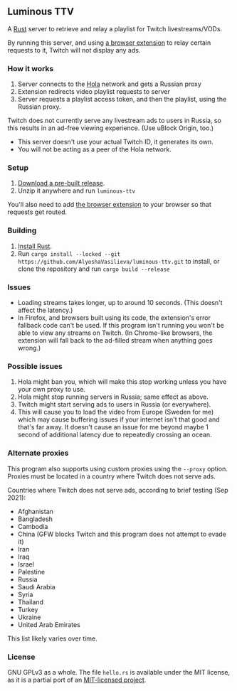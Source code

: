 ## Luminous TTV
A [Rust][rust] server to retrieve and relay a playlist for Twitch livestreams/VODs.

By running this server, and using [a browser extension][ext] to relay certain requests to it, Twitch will not
display any ads.

[rust]: https://www.rust-lang.org

### How it works

1. Server connects to the [Hola] network and gets a Russian proxy
2. Extension redirects video playlist requests to server
3. Server requests a playlist access token, and then the playlist,
   using the Russian proxy.

Twitch does not currently serve any livestream ads to users in Russia,
so this results in an ad-free viewing experience. (Use uBlock Origin, too.)

* This server doesn't use your actual Twitch ID, it generates its own.
* You will not be acting as a peer of the Hola network.

[hola]: https://en.wikipedia.org/wiki/Hola_(VPN)

### Setup

1. [Download a pre-built release][release].
2. Unzip it anywhere and run `luminous-ttv`

You'll also need to add [the browser extension][ext] to your browser so that
requests get routed.

### Building

1. [Install Rust](https://rustup.rs/).
2. Run `cargo install --locked --git https://github.com/AlyoshaVasilieva/luminous-ttv.git`
   to install, or clone the repository and run `cargo build --release`

[ext]: https://github.com/AlyoshaVasilieva/luminous-ttv-ext
[release]: https://github.com/AlyoshaVasilieva/luminous-ttv/releases/latest

### Issues

* Loading streams takes longer, up to around 10 seconds. (This doesn't affect
  the latency.)
* In Firefox, and browsers built using its code, the extension's error fallback code 
  can't be used. If this program isn't running you won't be able to view any streams
  on Twitch. (In Chrome-like browsers, the extension will fall back to the
  ad-filled stream when anything goes wrong.)

### Possible issues

1. Hola might ban you, which will make this stop working unless you have
   your own proxy to use.
2. Hola might stop running servers in Russia; same effect as above.
3. Twitch might start serving ads to users in Russia (or everywhere).
4. This will cause you to load the video from Europe (Sweden for me) which may
   cause buffering issues if your internet isn't that good and that's far away.
   It doesn't cause an issue for me beyond maybe 1 second of additional latency
   due to repeatedly crossing an ocean.

### Alternate proxies

This program also supports using custom proxies using the `--proxy` option.
Proxies must be located in a country where Twitch does not serve ads.

Countries where Twitch does not serve ads, according to brief testing (Sep 2021):

* Afghanistan
* Bangladesh
* Cambodia
* China (GFW blocks Twitch and this program does not attempt to evade it)
* Iran
* Iraq
* Israel
* Palestine
* Russia
* Saudi Arabia
* Syria
* Thailand
* Turkey
* Ukraine
* United Arab Emirates

This list likely varies over time.

### License

GNU GPLv3 as a whole. The file `hello.rs` is available under the MIT license, as it
is a partial port of an [MIT-licensed project](https://github.com/Snawoot/hola-proxy).
